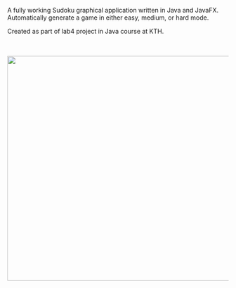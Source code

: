 A fully working Sudoku graphical application written in Java and JavaFX.
Automatically generate a game in either easy, medium, or hard mode.


Created as part of lab4 project in Java course at KTH.

<br>
<br>

<img src="https://github.com/AlTheMan/Sudoku/assets/103257111/63812c6f-b913-4a65-9a0e-8d252e02c971" width="512"/>
